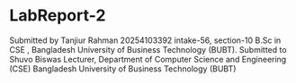 # LabReport-2
Submitted by 
Tanjiur Rahman 20254103392 intake-56, section-10 B.Sc in CSE , Bangladesh University of Business Technology (BUBT).
Submitted to 
Shuvo Biswas
Lecturer, Department of Computer Science and Engineering (CSE)
Bangladesh University of Business Technology (BUBT)
